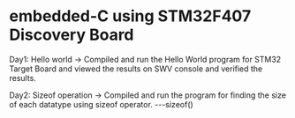 # embedded-C using STM32F407 Discovery Board

Day1: Hello world
-> Compiled and run the Hello World program for STM32 Target Board and viewed the results on SWV console and verified the results.

Day2: Sizeof operation
-> Compiled and run the program for finding the size of each datatype using sizeof operator. 
---sizeof()
